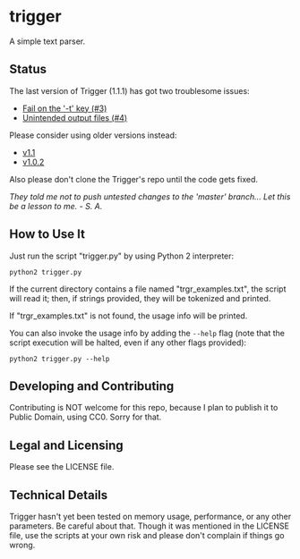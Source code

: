 # trigger
A simple text parser.

## Status

The last version of Trigger (1.1.1) has got two troublesome issues:

- [Fail on the '-t' key (#3)](https://github.com/einse/trigger/issues/3)
- [Unintended output files (#4)](https://github.com/einse/trigger/issues/4)

Please consider using older versions instead:

- [v1.1](https://github.com/einse/trigger/releases/tag/v1.1)
- [v1.0.2](https://github.com/einse/trigger/releases/tag/v1.0.2)

Also please don't clone the Trigger's repo until the code gets fixed.

_They told me not to push untested changes to the 'master' branch... Let this be a lesson to me. - S. A._

## How to Use It

Just run the script "trigger.py" by using Python 2 interpreter:

    python2 trigger.py

If the current directory contains a file named "trgr_examples.txt",
the script will read it; then, if strings provided, they will be
tokenized and printed.

If "trgr_examples.txt" is not found, the usage info will be printed.

You can also invoke the usage info by adding the ```--help``` flag
(note that the script execution will be halted, even if any other flags
provided):

    python2 trigger.py --help

## Developing and Contributing

Contributing is NOT welcome for this repo, because I plan to publish it
to Public Domain, using CC0. Sorry for that.

## Legal and Licensing

Please see the LICENSE file.

## Technical Details

Trigger hasn't yet been tested on memory usage, performance, or any
other parameters. Be careful about that. Though it was mentioned in the
LICENSE file, use the scripts at your own risk and please don't complain
if things go wrong.
